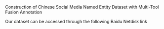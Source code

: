 Construction of Chinese Social Media Named Entity Dataset with Multi-Tool Fusion Annotation

Our dataset can be accessed through the following Baidu Netdisk link


